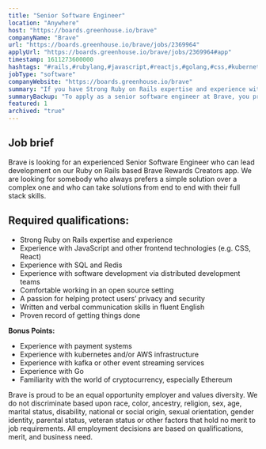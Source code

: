 ```yaml
---
title: "Senior Software Engineer"
location: "Anywhere"
host: "https://boards.greenhouse.io/brave"
companyName: "Brave"
url: "https://boards.greenhouse.io/brave/jobs/2369964"
applyUrl: "https://boards.greenhouse.io/brave/jobs/2369964#app"
timestamp: 1611273600000
hashtags: "#rails,#rubylang,#javascript,#reactjs,#golang,#css,#kubernetes,#aws,#socialmedia,#redis"
jobType: "software"
companyWebsite: "https://boards.greenhouse.io/brave"
summary: "If you have Strong Ruby on Rails expertise and experience with JavaScript and other frontend technologies, Brave has a job opening for a Senior Software Engineer"
summaryBackup: "To apply as a senior software engineer at Brave, you preferably need to have some knowledge of: #rails, #rubylang, #javascript."
featured: 1
archived: "true"
---
```


## Job brief

Brave is looking for an experienced Senior Software Engineer who can lead development on our Ruby on Rails based Brave Rewards Creators app. We are looking for somebody who always prefers a simple solution over a complex one and who can take solutions from end to end with their full stack skills.

## Required qualifications:

* Strong Ruby on Rails expertise and experience
* Experience with JavaScript and other frontend technologies (e.g. CSS, React)
* Experience with SQL and Redis
* Experience with software development via distributed development teams
* Comfortable working in an open source setting
* A passion for helping protect users’ privacy and security
* Written and verbal communication skills in fluent English
* Proven record of getting things done

**Bonus Points:**

* Experience with payment systems
* Experience with kubernetes and/or AWS infrastructure
* Experience with kafka or other event streaming services
* Experience with Go
* Familiarity with the world of cryptocurrency, especially Ethereum

Brave is proud to be an equal opportunity employer and values diversity. We do not discriminate based upon race, color, ancestry, religion, sex, age, marital status, disability, national or social origin, sexual orientation, gender identity, parental status, veteran status or other factors that hold no merit to job requirements. All employment decisions are based on qualifications, merit, and business need.
